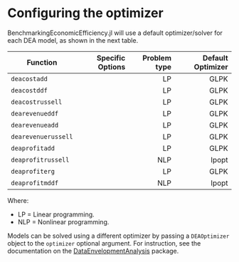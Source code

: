 # Configuring the optimizer

BenchmarkingEconomicEfficiency.jl will use a default optimizer/solver for each DEA model, as shown in the next table.

| Function            | Specific Options | Problem type | Default Optimizer |
| --------------------|-----------------:|-------------:|------------------:|
| `deacostadd`        |                  | LP           | GLPK              | 
| `deacostddf`        |                  | LP           | GLPK              |
| `deacostrussell`    |                  | LP           | GLPK              |
| `dearevenueddf`     |                  | LP           | GLPK              |
| `dearevenueadd`     |                  | LP           | GLPK              |
| `dearevenuerussell` |                  | LP           | GLPK              |
| `deaprofitadd `     |                  | LP           | GLPK              |
| `deaprofitrussell`  |                  | NLP          | Ipopt             |
| `deaprofiterg`      |                  | LP           | GLPK              |
| `deaprofitmddf`     |                  | NLP          | Ipopt             |

Where:
- LP = Linear programming.
- NLP = Nonlinear programming.

Models can be solved using a different optimizer by passing a `DEAOptimizer` object to the `optimizer` optional argument. For instruction, see the documentation on the [DataEnvelopmentAnalysis](https://javierbarbero.github.io/DataEnvelopmentAnalysis.jl/stable/optimizer/) package.

